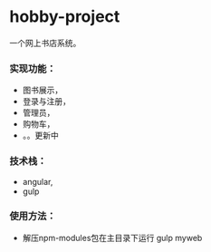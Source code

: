 # hobby-project
一个网上书店系统。
### 实现功能： 
*  图书展示，
*  登录与注册，
*  管理员，
*  购物车，
*  。。更新中
### 技术栈：
*  angular,
*  gulp
### 使用方法：
*  解压npm-modules包在主目录下运行
    gulp myweb
  
